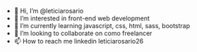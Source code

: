 - 👋 Hi, I’m @leticiarosario
- 👀 I’m interested in front-end web development
- 🌱 I’m currently learning javascript, css, html, sass, bootstrap
- 💞️ I’m looking to collaborate on como freelancer
- 📫 How to reach me linkedin leticiarosario26

<!---
leticiarosario/leticiarosario is a ✨ special ✨ repository because its `README.md` (this file) appears on your GitHub profile.
You can click the Preview link to take a look at your changes.
--->
